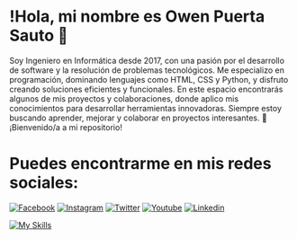# !Hola, mi nombre es Owen Puerta Sauto 👋

Soy Ingeniero en Informática desde 2017, con una pasión por el desarrollo de software y la resolución de problemas tecnológicos. Me especializo en programación, dominando lenguajes como HTML, CSS y Python, y disfruto creando soluciones eficientes y funcionales. En este espacio encontrarás algunos de mis proyectos y colaboraciones, donde aplico mis conocimientos para desarrollar herramientas innovadoras. Siempre estoy buscando aprender, mejorar y colaborar en proyectos interesantes. 🚀 ¡Bienvenido/a a mi repositorio!

# Puedes encontrarme en mis redes sociales:

[![Facebook](https://img.icons8.com/color/48/FFFFFF/facebook-new.png)](https://youtube.com/@mouredev)
[![Instagram](https://img.icons8.com/color/48/FFFFFF/instagram-new--v1.png)](https://youtube.com/@mouredev)
[![Twitter](https://img.icons8.com/color/48/FFFFFF/twitter--v1.png)](https://youtube.com/@mouredev)
[![Youtube](https://img.icons8.com/color/48/FFFFFF/youtube-play.png)](https://youtube.com/@mouredev)
[![Linkedin](https://img.icons8.com/color/48/FFFFFF/linkedin.png)](https://youtube.com/@mouredev)



[![My Skills](https://skillicons.dev/icons?i=js,html,css,wasm)](https://skillicons.dev)


